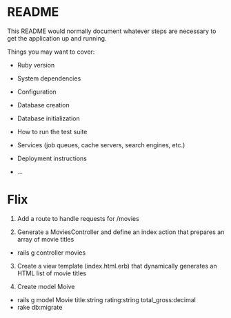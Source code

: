 # README

This README would normally document whatever steps are necessary to get the
application up and running.

Things you may want to cover:

* Ruby version

* System dependencies

* Configuration

* Database creation

* Database initialization

* How to run the test suite

* Services (job queues, cache servers, search engines, etc.)

* Deployment instructions

* ...
# Flix

1. Add a route to handle requests for /movies

2. Generate a MoviesController and define an index action that prepares an array of movie titles

  - rails g controller movies

3. Create a view template (index.html.erb) that dynamically generates an HTML list of movie titles

4. Create model Moive

  - rails g model Movie title:string rating:string total_gross:decimal
  - rake db:migrate
